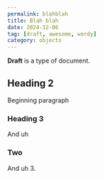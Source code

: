 ```yaml
---
permalink: blahblah
title: Blah blah
date: 2024-12-06
tag: [draft, awesome, wordy]
category: objects
---
```


**Draft** is a type of document.

## Heading 2

Beginning paragraph

### Heading 3

And uh

### Two

And uh 3.